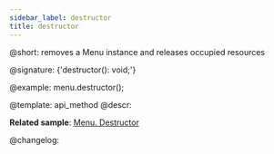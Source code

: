 ```yaml
---
sidebar_label: destructor
title: destructor
---          
```


@short: removes a Menu instance and releases occupied resources

@signature: {'destructor(): void;'}

@example:
menu.destructor();


@template: api_method
@descr:

**Related sample**: [Menu. Destructor](https://snippet.dhtmlx.com/q3x2uyex)



@changelog:


